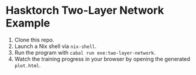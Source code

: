 # Hasktorch Two-Layer Network Example

1. Clone this repo.
2. Launch a Nix shell via `nix-shell`.
3. Run the program with `cabal run exe:two-layer-network`.
4. Watch the training progress in your browser by opening the generated `plot.html`.
